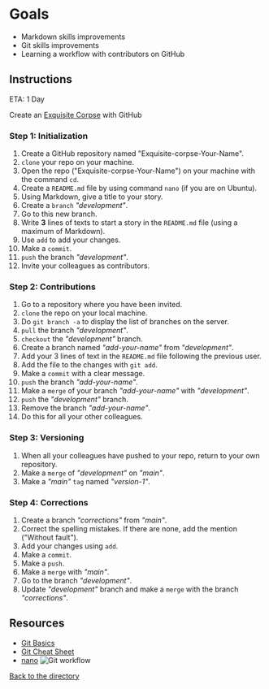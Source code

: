 # Goals

- Markdown skills improvements
- Git skills improvements
- Learning a workflow with contributors on GitHub

## Instructions

ETA: 1 Day

Create an [Exquisite Corpse](https://en.wikipedia.org/wiki/Exquisite_corpse) with GitHub

### Step 1: Initialization

1. Create a GitHub repository named "Exquisite-corpse-Your-Name".
2. `clone` your repo on your machine.
3. Open the repo ("Exquisite-corpse-Your-Name") on your machine with the command `cd`.
4. Create a `README.md` file by using command `nano` (if you are on Ubuntu).
5. Using Markdown, give a title to your story.
6. Create a `branch` _"development"_.
7. Go to this new branch.
8. Write **3** lines of texts to start a story in the `README.md` file (using a maximum of Markdown).
9. Use `add` to add your changes.
10. Make a `commit`.
11. `push` the branch _"development"_.
12. Invite your colleagues as contributors.

### Step 2: Contributions

1. Go to a repository where you have been invited.
2. `clone` the repo on your local machine.
3. Do `git branch -a` to display the list of branches on the server.
4. `pull` the branch _"development"_.
5. `checkout` the _"development"_ branch.
6. Create a branch named _"add-your-name"_ from _"development"_.
7. Add your 3 lines of text in the `README.md` file following the previous user.
8. Add the file to the changes with `git add`.
9. Make a `commit` with a clear message.
10. `push` the branch _"add-your-name"_.
11. Make a `merge` of your branch _"add-your-name"_ with _"development"_.
12. `push` the _"development"_ branch.
13. Remove the branch _"add-your-name"_.
14. Do this for all your other colleagues.

### Step 3: Versioning

1. When all your colleagues have pushed to your repo, return to your own repository.
2. Make a `merge` of _"development"_ on _"main"_.
3. Make a _"main"_ `tag` named _"version-1"_.

### Step 4: Corrections

1. Create a branch _"corrections"_ from _"main"_.
2. Correct the spelling mistakes. If there are none, add the mention ("Without fault").
3. Add your changes using `add`.
4. Make a `commit`.
5. Make a `push`.
6. Make a `merge` with _"main"_.
7. Go to the branch _"development"_.
8. Update _"development"_ branch and make a `merge` with the branch _"corrections"_.

## Resources

- [Git Basics](https://rogerdudler.github.io/git-guide/index.fr.html)
- [Git Cheat Sheet](https://rogerdudler.github.io/git-guide/files/git_cheat_sheet.pdf)
- [nano](https://help.ubuntu.com/community/Nano?_ga=2.171475168.110155971.1536746343-1962823923.1536746343)
  ![Git workflow](https://res.cloudinary.com/practicaldev/image/fetch/s--M_fHUEqA--/c_limit%2Cf_auto%2Cfl_progressive%2Cq_auto%2Cw_880/https://thepracticaldev.s3.amazonaws.com/i/128hsgntnsu9bww0y8sz.png)

[Back to the directory](./)
